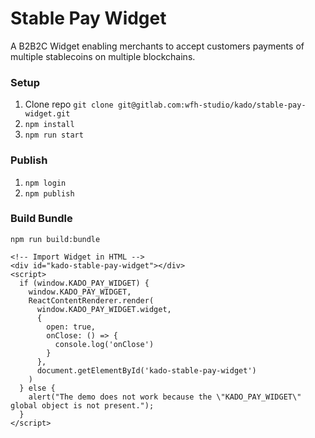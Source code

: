 # Stable Pay Widget

A B2B2C Widget enabling merchants to accept customers payments of multiple stablecoins on multiple blockchains.

### Setup

1. Clone repo `git clone git@gitlab.com:wfh-studio/kado/stable-pay-widget.git`
2. `npm install`
3. `npm run start`

### Publish

1. `npm login`
2. `npm publish`

### Build Bundle

`npm run build:bundle`
```
<!-- Import Widget in HTML -->
<div id="kado-stable-pay-widget"></div>
<script>
  if (window.KADO_PAY_WIDGET) {
    window.KADO_PAY_WIDGET,
    ReactContentRenderer.render(
      window.KADO_PAY_WIDGET.widget,
      {
        open: true,
        onClose: () => {
          console.log('onClose')
        }
      },
      document.getElementById('kado-stable-pay-widget')
    )
  } else {
    alert("The demo does not work because the \"KADO_PAY_WIDGET\" global object is not present.");
  }
</script>
```